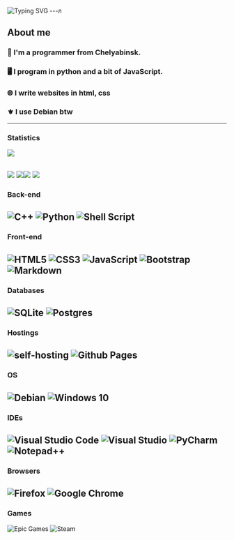 ![Typing SVG](https://readme-typing-svg.herokuapp.com/?color=%3Eccff00&lines=Hi%F0%9F%91%8B+i%27m+Shash29!)
---л
## About me
### 👋 I'm a programmer from Chelyabinsk.
### 🖥️ I program in python and a bit of JavaScript.
### 🌐 I write websites in html, css
### ⚜️ I use Debian btw
---
### Statistics

![](https://komarev.com/ghpvc/?username=shash29exe)

![](https://github-profile-summary-cards.vercel.app/api/cards/profile-details?username=shash29exe&theme=solarized_dark)
![](https://github-profile-summary-cards.vercel.app/api/cards/repos-per-language?username=shash29exe&theme=solarized_dark)![](https://github-profile-summary-cards.vercel.app/api/cards/productive-time?username=shash29exe&theme=solarized_dark)
![](https://github-profile-summary-cards.vercel.app/api/cards/stats?username=shash29exe&theme=solarized_dark)
---
### Back-end

![C++](https://img.shields.io/badge/c++-%2300599C.svg?style=for-the-badge&logo=c%2B%2B&logoColor=white)
![Python](https://img.shields.io/badge/python-3670A0?style=for-the-badge&logo=python&logoColor=ffdd54)
![Shell Script](https://img.shields.io/badge/shell_script-%23121011.svg?style=for-the-badge&logo=gnu-bash&logoColor=white)
---
### Front-end

![HTML5](https://img.shields.io/badge/html5-%23E34F26.svg?style=for-the-badge&logo=html5&logoColor=white)
![CSS3](https://img.shields.io/badge/css3-%231572B6.svg?style=for-the-badge&logo=css&logoColor=white)
![JavaScript](https://img.shields.io/badge/javascript-%23323330.svg?style=for-the-badge&logo=javascript&logoColor=%23F7DF1E)
![Bootstrap](https://img.shields.io/badge/bootstrap-%238511FA.svg?style=for-the-badge&logo=bootstrap&logoColor=white)
![Markdown](https://img.shields.io/badge/markdown-%23000000.svg?style=for-the-badge&logo=markdown&logoColor=white)
---
### Databases

![SQLite](https://img.shields.io/badge/sqlite-%2307405e.svg?style=for-the-badge&logo=sqlite&logoColor=white)
![Postgres](https://img.shields.io/badge/postgres-%23316192.svg?style=for-the-badge&logo=postgresql&logoColor=white)
---
### Hostings

![self-hosting](https://img.shields.io/badge/self_hosting-green?style=for-the-badge)
![Github Pages](https://img.shields.io/badge/github%20pages-121013?style=for-the-badge&logo=github&logoColor=white)
---
### OS

![Debian](https://img.shields.io/badge/Debian-D70A53?style=for-the-badge&logo=debian&logoColor=white)
![Windows 10](https://img.shields.io/badge/Windows%2010-%230079d5.svg?style=for-the-badge&logo=Windows%2010&logoColor=white)
---
### IDEs

![Visual Studio Code](https://img.shields.io/badge/Visual%20Studio%20Code-0078d7.svg?style=for-the-badge&logo=visual-studio-code&logoColor=white)
![Visual Studio](https://img.shields.io/badge/Visual%20Studio-5C2D91.svg?style=for-the-badge&logo=visual-studio&logoColor=white)
![PyCharm](https://img.shields.io/badge/pycharm-143?style=for-the-badge&logo=pycharm&logoColor=black&color=black&labelColor=green)
![Notepad++](https://img.shields.io/badge/Notepad++-90E59A.svg?style=for-the-badge&logo=notepad%2b%2b&logoColor=black)
---
### Browsers

![Firefox](https://img.shields.io/badge/Firefox-FF7139?style=for-the-badge&logo=Firefox-Browser&logoColor=white)
![Google Chrome](https://img.shields.io/badge/Google%20Chrome-4285F4?style=for-the-badge&logo=GoogleChrome&logoColor=white)
---
### Games

![Epic Games](https://img.shields.io/badge/epicgames-%23313131.svg?style=for-the-badge&logo=epicgames&logoColor=white)
![Steam](https://img.shields.io/badge/steam-%23000000.svg?style=for-the-badge&logo=steam&logoColor=white)
